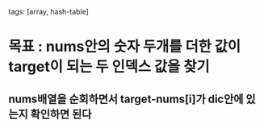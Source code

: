 
tags: [array, hash-table]

# 목표  : nums안의 숫자 두개를 더한 값이 target이 되는 두 인덱스 값을 찾기
## nums배열을 순회하면서 target-nums[i]가 dic안에 있는지 확인하면 된다
